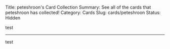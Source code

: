 Title: peteshroon's Card Collection
Summary: See all of the cards that peteshroon has collected!
Category: Cards
Slug: cards/peteshroon
Status: Hidden

test

---
test